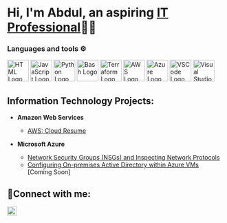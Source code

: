 <h1>Hi, I'm Abdul, an aspiring <a href="https://www.linkedin.com/in/awahabc/">IT Professional</a>👨‍💻</h1>

### Languages and tools ⚙️
<!-- For more icons please follow  https://github.com/MikeCodesDotNET/ColoredBadges -->
<p>
<img src="https://www.svgrepo.com/show/303205/html-5-logo.svg" alt="HTML Logo" width="50" height="50"/> <img src="https://cdn.worldvectorlogo.com/logos/logo-javascript.svg" alt="JavaScript Logo" width="50" height="50"/>  
<img src="https://cdn.worldvectorlogo.com/logos/python-5.svg" alt="Python Logo" width="50" height="50"/> 
<img src="https://cdn.worldvectorlogo.com/logos/bash-1.svg" alt="Bash Logo" width="50" height="50"/>
<img src="https://cdn.worldvectorlogo.com/logos/terraform-enterprise.svg" alt="Terraform Logo" width="50" height="50"/>
<img src="https://cdn.worldvectorlogo.com/logos/aws-2.svg" alt="AWS Logo" width="50" height="50"/>
<img src="https://cdn.worldvectorlogo.com/logos/azure-1.svg" alt="Azure Logo" width="50" height="50"/> 
<img src="https://cdn.worldvectorlogo.com/logos/visual-studio-code-1.svg" alt="VSCode Logo" width="50" height="50"/> 
<img src="https://cdn.worldvectorlogo.com/logos/visual-studio-2013.svg" alt="Visual Studio Logo" width="50" height="50"/>
</p>

<h2>Information Technology Projects:</h2>

- <b>Amazon Web Services</b>
  - [AWS: Cloud Resume](https://github.com/abdulwc/aws-abdulresume)

- <b>Microsoft Azure</b>
  - [Network Security Groups (NSGs) and Inspecting Network Protocols](https://github.com/abdulwc/azure-network-protocols)
  - [Configuring On-premises Active Directory within Azure VMs](https://github.com/abdulwc/configure-ad) [Coming Soon]


<h2>🤳Connect with me:</h2>

[<img align="left" alt="Abdul | LinkedIn" width="22px" src="https://cdn.jsdelivr.net/npm/simple-icons@v3/icons/linkedin.svg" />][linkedin]


[linkedin]: https://www.linkedin.com/in/awahabc/
